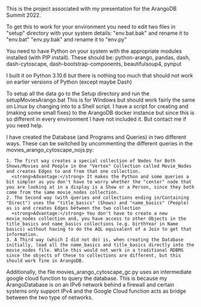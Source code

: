 This is the project associated with my presentation for the ArangoDB Summit 2022.

To get this to work for your environment you need to edit two files in  "setup" directory with your system details: 
    "env.bat.bak" and rename it to "env.bat" 
    "env.py.bak" and rename it to "env.py"

You need to have Python on your system with the appropriate modules installed (with PIP install). 
These should be: python-arango, pandas, dash, dash-cytoscape, dash-bootstrap-components, beautifulsoup4, pynput

I built it on Python 3.10.6 but there is nothing too much that should not work on earlier versions of Python (except maybe Dash)

To setup all the data go to the Setup directory and run the setupMoviesArango.bat
This is for Windows but should work fairly the same on Linux by changing into to a Shell script.
I have a script for creating and (making some small fixes) to the ArangoDB docker instance but since this is so different in every environment I have not included it.  But contact me if you need help.

I have created the Database (and Programs and Queries) in two different ways. These can be switched by uncommenting the different queries in the movies_arango_cytoscape_nojs.py:  

    1. The first way creates a special collection of Nodes for Both Shows/Movies and People in One "Vertex" Collection called Movie_Nodes and creates Edges to and from that one collection.
      <strong>Advantage:</strong> It makes the Python and some queries a bit simpler as you don't have to worry whether the "center" node that you are looking at in a display is a Show or a Person, since they both come from the same movie_nodes collection.
    2. The Second way (with queries and collections ending in/Containing "Direct") uses the "title_basics" (Shows) and "name_basics" (People) as is and creates Edges between the two collection
      <strong>Advantage:</strong> You don't have to create a new movie_nodes collection and, you have access to other Objects in the title_basics and name_basics collections (e.g. birthYear in Name basics) without having to do the AQL equivalent of a Join to get that information.
    3. A Third way (which I did not do) is, when creating the Database initially, load all the name_basics and title_basics directly into the movie_nodes file. While this would not work in a traditional RDBMS since the objects of these to collections are different, but this should work fine in ArangoDB.

Additionally, the file movies_arango_cytoscape_gc.py uses an intermediate google cloud function to query the database. This is because my ArangoDatabase is on an IPv6 network behind a firewall and certain systems only support IPv4 and the Google Cloud function acts as bridge between the two type of networks.